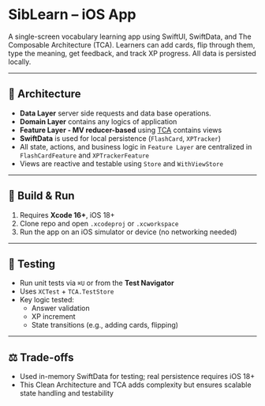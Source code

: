 # SibLearn – iOS App

A single-screen vocabulary learning app using SwiftUI, SwiftData, and The Composable Architecture (TCA). Learners can add cards, flip through them, type the meaning, get feedback, and track XP progress. All data is persisted locally.

---

## 🧱 Architecture

- **Data Layer** server side requests and data base operations.
- **Domain Layer** contains any logics of application
- **Feature Layer - MV reducer-based** using [TCA](https://github.com/pointfreeco/swift-composable-architecture) contains views
- **SwiftData** is used for local persistence (`FlashCard`, `XPTracker`)
- All state, actions, and business logic in `Feature Layer` are centralized in `FlashCardFeature` and `XPTrackerFeature`
- Views are reactive and testable using `Store` and `WithViewStore`

---

## 🚀 Build & Run

1. Requires **Xcode 16+**, iOS 18+
2. Clone repo and open `.xcodeproj` or `.xcworkspace`
3. Run the app on an iOS simulator or device (no networking needed)

---

## 🧪 Testing

- Run unit tests via `⌘U` or from the **Test Navigator**
- Uses `XCTest` + `TCA.TestStore`
- Key logic tested:
  - Answer validation
  - XP increment
  - State transitions (e.g., adding cards, flipping)

---

## ⚖️ Trade-offs

- Used in-memory SwiftData for testing; real persistence requires iOS 18+
- This Clean Architecture and TCA adds complexity but ensures scalable state handling and testability
